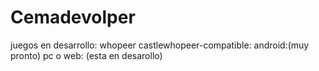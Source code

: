 # Cemadevolper
juegos en desarrollo:
whopeer castlewhopeer-compatible:
android:(muy pronto)
pc o web: (esta en desarollo)
